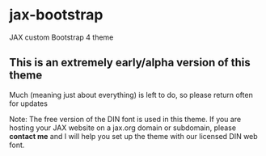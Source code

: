 # jax-bootstrap
JAX custom Bootstrap 4 theme

## This is an extremely early/alpha version of this theme
Much (meaning just about everything) is left to do, so please return often for updates

Note: The free version of the DIN font is used in this theme. If you are hosting your JAX website on a jax.org domain or subdomain, please **contact me** and I will help you set up the theme with our licensed DIN web font.
